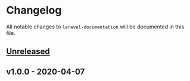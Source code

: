 # Changelog

All notable changes to `laravel-documentation` will be documented in this file.

## [Unreleased]

## v1.0.0 - 2020-04-07

[Unreleased]: https://github.com/mvdnbrk/laravel-documentation/compare/v1.0.0...HEAD

